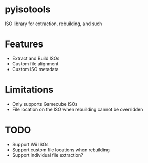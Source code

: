 # pyisotools
ISO library for extraction, rebuilding, and such

# Features
- Extract and Build ISOs
- Custom file alignment
- Custom ISO metadata

# Limitations
- Only supports Gamecube ISOs
- File location on the ISO when rebuilding cannot be overridden

# TODO
- Support Wii ISOs
- Support custom file locations when rebuilding
- Support individual file extraction?
